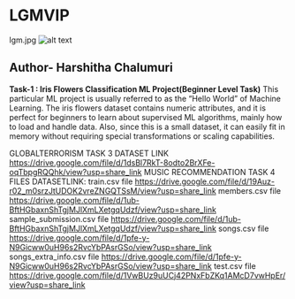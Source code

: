# LGMVIP
lgm.jpg
![alt text](http://url/to/img.png)
## Author- Harshitha Chalumuri

  
**Task-1 : Iris Flowers Classification ML Project(Beginner Level Task)**
This particular ML project is usually referred to as the “Hello World” of Machine Learning. The iris flowers dataset contains numeric attributes, and it is perfect for beginners to learn about supervised ML algorithms, mainly how to load and handle data. Also, since this is a small dataset, it can easily fit in memory without requiring special transformations or scaling capabilities.

GLOBALTERRORISM TASK 3 DATASET LINK
https://drive.google.com/file/d/1dsBl7RkT-8odto2BrXFe-oqTbpgRQQhk/view?usp=share_link
MUSIC RECOMMENDATION TASK 4 FILES
DATASETLINK:
train.csv file
https://drive.google.com/file/d/19Auz-r02_m0srzJtUDOK2vreZNGQTSsM/view?usp=share_link
members.csv file
https://drive.google.com/file/d/1ub-BftHGbaxnShTgjMJlXmLXetgqUdzf/view?usp=share_link
sample_submission.csv file
https://drive.google.com/file/d/1ub-BftHGbaxnShTgjMJlXmLXetgqUdzf/view?usp=share_link
songs.csv file
https://drive.google.com/file/d/1pfe-y-N9Gicww0uH96s2RvcYbPAsrGSo/view?usp=share_link
songs_extra_info.csv file
https://drive.google.com/file/d/1pfe-y-N9Gicww0uH96s2RvcYbPAsrGSo/view?usp=share_link
test.csv file
https://drive.google.com/file/d/1VwBUz9uUCj42PNxFbZKq1AMcD7vwHpEr/view?usp=share_link

